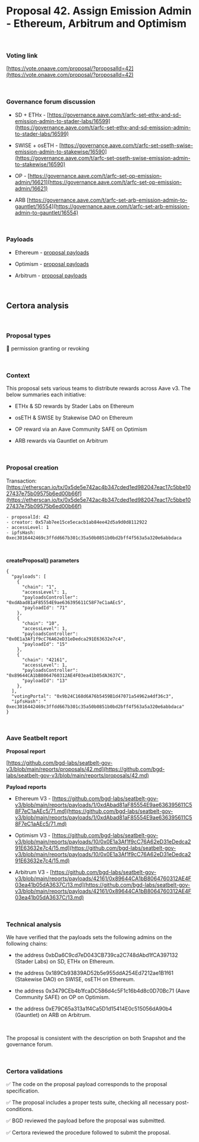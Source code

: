 # Proposal 42. Assign Emission Admin - Ethereum, Arbitrum and Optimism

<br>

### Voting link

[https://vote.onaave.com/proposal/?proposalId=42](https://vote.onaave.com/proposal/?proposalId=42)

<br>

### Governance forum discussion

* SD + ETHx - [https://governance.aave.com/t/arfc-set-ethx-and-sd-emission-admin-to-stader-labs/16599](https://governance.aave.com/t/arfc-set-ethx-and-sd-emission-admin-to-stader-labs/16599)

* SWISE + osETH - [https://governance.aave.com/t/arfc-set-oseth-swise-emission-admin-to-stakewise/16590](https://governance.aave.com/t/arfc-set-oseth-swise-emission-admin-to-stakewise/16590)

* OP - [https://governance.aave.com/t/arfc-set-op-emission-admin/16621](https://governance.aave.com/t/arfc-set-op-emission-admin/16621)

* ARB [https://governance.aave.com/t/arfc-set-arb-emission-admin-to-gauntlet/16554](https://governance.aave.com/t/arfc-set-arb-emission-admin-to-gauntlet/16554)

<br>

### Payloads

* Ethereum - [proposal payloads](https://etherscan.io/address/0xbbf41C0Ba803A023DDD327A3F47468d388093942#code#F1#L1)

* Optimism - [proposal payloads](https://optimistic.etherscan.io/address/0x2dA3dC6a7A4f5f102a8718720C0873a4beD2a8B1#code#F1#L1)

* Arbitrum - [proposal payloads](https://arbiscan.io/address/0x13374e842237b627B93ad96c5Dc4F0B49a918f80#code#F1#L1)

<br>

## Certora analysis

<br>

### Proposal types

:handshake: permission granting or revoking

<br>

### Context

This proposal sets various teams to distribute rewards across Aave v3. The below summaries each initiative:
- ETHx & SD rewards by Stader Labs on Ethereum

- osETH & SWISE by Stakewise DAO on Ethereum

- OP reward via an Aave Community SAFE on Optimism

- ARB rewards via Gauntlet on Arbitrum

<br>

### Proposal creation

Transaction: [https://etherscan.io/tx/0x5de5e742ac4b347cded1ed982047eac17c5bbe1027437e75b09575b6ed00b66f](https://etherscan.io/tx/0x5de5e742ac4b347cded1ed982047eac17c5bbe1027437e75b09575b6ed00b66f)

```
- proposalId: 42
- creator: 0x57ab7ee15ce5ecacb1ab84ee42d5a9d0d8112922
- accessLevel: 1
- ipfsHash: 0xec3016442469c3ffdd667b301c35a50b0851b0bd2bff4f563a5a320e6abbdaca
```

<br>

**createProposal() parameters**

```
{
  "payloads": [
    {
      "chain": "1",
      "accessLevel": 1,
      "payloadsController": "0xdAbad81aF85554E9ae636395611C58F7eC1aAEc5",
      "payloadId": "71"
    },
    {
      "chain": "10",
      "accessLevel": 1,
      "payloadsController": "0x0E1a3Af1f9cC76A62eD31eDedca291E63632e7c4",
      "payloadId": "15"
    },
    {
      "chain": "42161",
      "accessLevel": 1,
      "payloadsController": "0x89644CA1bB8064760312AE4F03ea41b05dA3637C",
      "payloadId": "13"
    },
  ],
  "votingPortal": "0x9b24C168d6A76b5459B1d47071a54962a4df36c3",
  "ipfsHash": "	0xec3016442469c3ffdd667b301c35a50b0851b0bd2bff4f563a5a320e6abbdaca"
}
```

<br>

### Aave Seatbelt report

**Proposal report**

[https://github.com/bgd-labs/seatbelt-gov-v3/blob/main/reports/proposals/42.md](https://github.com/bgd-labs/seatbelt-gov-v3/blob/main/reports/proposals/42.md)

**Payload reports**

* Ethereum V3 - [https://github.com/bgd-labs/seatbelt-gov-v3/blob/main/reports/payloads/1/0xdAbad81aF85554E9ae636395611C58F7eC1aAEc5/71.md](https://github.com/bgd-labs/seatbelt-gov-v3/blob/main/reports/payloads/1/0xdAbad81aF85554E9ae636395611C58F7eC1aAEc5/71.md)

* Optimism V3 - [https://github.com/bgd-labs/seatbelt-gov-v3/blob/main/reports/payloads/10/0x0E1a3Af1f9cC76A62eD31eDedca291E63632e7c4/15.md](https://github.com/bgd-labs/seatbelt-gov-v3/blob/main/reports/payloads/10/0x0E1a3Af1f9cC76A62eD31eDedca291E63632e7c4/15.md)

* Arbitrum V3 - [https://github.com/bgd-labs/seatbelt-gov-v3/blob/main/reports/payloads/42161/0x89644CA1bB8064760312AE4F03ea41b05dA3637C/13.md](https://github.com/bgd-labs/seatbelt-gov-v3/blob/main/reports/payloads/42161/0x89644CA1bB8064760312AE4F03ea41b05dA3637C/13.md)

<br>

### Technical analysis

We have verified that the payloads sets the following admins on the following chains:
- the address 0xbDa6C9cd7eD043CB739ca2C748dAbd1fCA397132 (Stader Labs) on SD, ETHx on Ethereum.

- the address 0x189Cb93839AD52b5e955ddA254Ed7212ae1B1f61 (Stakewise DAO) on SWISE, osETH on Ethereum.

- the address 0x3479CEb4b1fcaDC586d4c5F1c16b4d8c0D70Bc71 (Aave Community SAFE) on OP on Optimism.

- the address 0xE79C65a313a1f4Ca5D1d15414E0c515056dA90b4 (Gauntlet) on ARB on Arbitrum.

<br>

The proposal is consistent with the description on both Snapshot and the governance forum.

<br>

### Certora validations

:white_check_mark: The code on the proposal payload corresponds to the proposal specification.

:white_check_mark: The proposal includes a proper tests suite, checking all necessary post-conditions.

:white_check_mark: BGD reviewed the payload before the proposal was submitted.

:white_check_mark: Certora reviewed the procedure followed to submit the proposal.
